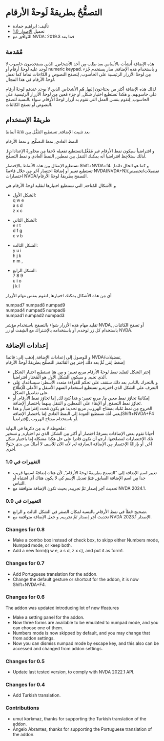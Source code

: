 # التصفُّحُ بطريقةْ لَوحةْ الأرقام #

*	تأليف: ابراهيم حمادة
*	تحميل [الإصدار 1.0][1]
*	التَوافُق مع NVDA: 2019.3 فما بعد

## مُقدمة

هذه الإضافة أُنشِأت بالأساس بعد طلب مِن أحد الأشخاص, الذين يستخدمون حاسوب لا تُوجد عليه لوحةْ أرقام أو numeric keypad.
 و باستخدام هذه الإضافة, صار يستخدم جُزء مِن لوحةْ الأزرار الرئيسية على الحاسوب, لِتصفح النصوص و الكاءنات تماما كما تعمل لوحةْ الأرقام في هذا المجال.  

لذلك هذه الإضافة أكثر من يحتاجون إليها, هُم الأشخاص الذين لا يوجد عندهم لوحةْ أرقام على حاسوبهم.
 و هكذا تستطيع اختيار شكل, أو جزء مُعين مِن لوحةْ الأزرار الرئيسية على الحاسوب, لِتقوم بنفس العمل التي تقوم به أزرار لوحةْ الأرقام, سواء بالنسبة لتصفح النصوص أو تصفح الكائنات.

## طريقةْ الإستخدام

بعد تثبيت الإضافة, تستطيع التنَقُّل بين ثلاثةْ أنماط

النمط العادي, نمط التصفُّح, و نمط الأرقام

و افتراضياً سيكون نمط الأرقام غير مُفَعَّل(تستطيع تفعيله لاحقا مِن محاورةْ الإعدادات), لذلك ستلاحِظ افتراضيا أنه يمكنك التنقل  بين نمطين, النمط العادي و نمط التصفُّح.

تستطيع الإنتقال بين هذه الأنماط بالإختصار Shift+NVDA+f4. و كما هو الحال دائما, تستطيع تغيير أو إضافةْ اختصار آخَر مِن خلال قاءمةْ NVDA(NVDA+N)/تفضيلات/تخصيص اختصارات NVDA/التصفح بطريقةْ لوحةْ الأرقام.

و الأشكال المُتاحة, التي تستطيع اختيارها لتقليد لوحةْ الأرقام هي

*	الشكل الأول:  
q w e  
a s d  
z x c  

*	الشكل الثاني:  
e r t  
d f g  
c v b  
*	الشكل الثالث:  
y u i  
h j k  
n m ,  

*	الشكل الرابع:  
7 8 9  
u i o  
j k l

أي مِن هذه الأشكال يمكنك اختيارها, لتقوم بنفس مهام الأزرار

numpad7 numpad8 numpad9  
numpad4 numpad5 numpad6  
numpad1 numpad2 numpad3  

تقليد مهام هذه الأزرار سَواء بالتصفح باستخدام مؤشر NVDA, أو تصفح الكائنات, باستخدام كل زر لوحده, أو باستخدامه بالإشتراك مع الشِفت أو زر NVDA.

## إعدادات الإضافة ##

و للوصول إلى إعدادات الإضافة, إذهب إلى: قائمةْ NVDA/تفضيلات,  
إضغط إنتر, ثُمَّ بعد ذلك إختر مِن القائمة, التصفُّح بطريقةْ لَوحةْ الأرقام

*	إختر الشكل لتقليد نمط لوحةْ الأرقام مربع تغيير: و مِن هنا تستطيع اختيار الشكل الذي تحبه, و سيكون الشكل الأول هو المُختار افتراضياً.
*	و بالتحرك بالتاب, بعد ذلك ستقف على تحكم للقراءة متعدد الأسطر: سيساعدك على التعرف على الشكل الذي اخترته,و تستطيع استخدام السهم الأسفل و الأعلى للّإطِّلاع على تفاصيل الشكل.
*	إمكانيةْ تجاوُز نمط معين ما, مربع تغيير: و هذا يُتيح لك, إما تَجاوُز نمط الأرقام, أو تَجاوُز نمط التصفح, أو الإبقاء على النمطين و التنقل بينهما باختصار الإضافة.
*	الخروج مِن نمط نَمْباد بمفتاح الهروب, مربع تحديد: هو يكون مُحدد إفتراضياً, و هذا يعني أنك تستطيع العودة إلى النمط العادي إما  باختصار الإضافة(Shift+NVDA+F4 إفتراضياً), أو باستخدام مفتاح الهروب.

ملحوظة لا بد مِن ذكرها في النهاية:  
أحيانا تقوم بعض الإضافات بسرقةْ اختصار أو أكثر مِن الشكل الذي تم اختياره, و تسخير تلك الإختصارات لمصلحتها. أرجو أن تكون قادرا على حل هكذا مشكلة إما باختيار شكل آخَر, أو بإزالةْ الإختصار مِن الإضافة السارقة له, لأنه الآن للأسف لا أملكُ بين يدي حلولا أخرى.

### التغييرات في 1.0 ###

*	تغيير اسم الإضافة إلى "التصفح بطريقةْ لوحةْ الأرقام", لأن هناك إضافةْ اسمها قريب جدا مِن اسم الإضافة السابق, فتمَّ تعديل الإسم كي لا يكون هناك أي اشتباه أو التباس.
*	تحديث آخِر إصدار تَمَّ تجريبه, بحيث تكون الإضافة متوافقة مع NVDA 2024.1.

### التغييرات في 0.9 ###

*	تصحيح خَطأ في نمط الأرقام, بالنسبة لمكان الصفر في الشكل الثالث و الرابع.
*	تحديث آخِر إصدار تَمَّ تجريبه, و جعل الإضافة متوافقة مع NVDA الإصدار 2023.1.

### Changes for 0.8 ###

*	Make a combo box instead of check box, to skipp either Numbers mode, Numpad mode, or keep both.  
*	Add a new form(q w e, a s d, z x c), and put it as form1.

### Changes for 0.7 ###

*	Add Portuguese translation for the addon.
*	Change the default gesture or shortcut for the addon, it is now Shift+NVDA+F4.

### Changes for 0.6 ###
The addon was updated introducing lot of new ffeatures

*	Make a setting panel for the addon.
*	Now three forms are available to be emulated to numpad mode, and you can choose one of them.
*	Numbers mode is now skipped by default, and you may change that from addon settings.
*	Now you can dismiss numpad mode by escape key, and this also can be accessed and changed from addon settings.

### Changes for 0.5 ###

*	Update last tested version, to comply with NVDA 2022.1 API.

### Changes for 0.4 ###

*	Add Turkish translation.

### Contributions ###

*	umut korkmaz, thanks for supporting the Turkish translation of the addon.
*	Ângelo Abrantes, thanks for supporting the Portuguese translation of the addon.

[1]: https://github.com/ibrahim-s/navigateTheNumpadWay/releases/download/1.0/navigateTheNumpadWay-1.0.nvda-addon
